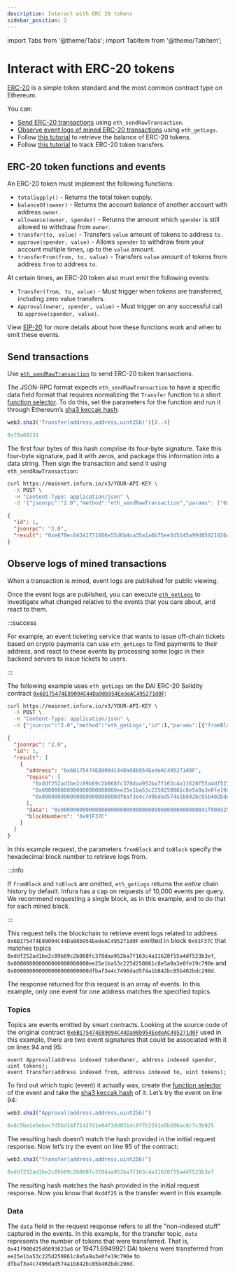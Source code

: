 ```yaml
---
description: Interact with ERC 20 tokens
sidebar_position: 2
---
```


import Tabs from '@theme/Tabs';
import TabItem from '@theme/TabItem';

# Interact with ERC-20 tokens

[ERC-20](https://eips.ethereum.org/EIPS/eip-20) is a simple token standard and the most common contract type on Ethereum.

You can:

- [Send ERC-20 transactions](interact-with-erc-20-tokens.md#sending-transactions) using `eth_sendRawTransaction`.
- [Observe event logs of mined ERC-20 transactions](interact-with-erc-20-tokens.md#mined-transactions) using `eth_getLogs`.
- Follow [this tutorial](../tutorials/ethereum/retrieve-the-balance-of-an-erc-20-token.md) to retrieve the balance of ERC-20 tokens.
- Follow [this tutorial](../tutorials/ethereum/track-erc-20-token-transfers.md) to track ERC-20 token transfers.

## ERC-20 token functions and events

An ERC-20 token must implement the following functions:

- `totalSupply()` - Returns the total token supply.
- `balanceOf(owner)` - Returns the account balance of another account with address `owner`.
- `allowance(owner, spender)` - Returns the amount which `spender` is still allowed to withdraw from `owner`.
- `transfer(to, value)` - Transfers `value` amount of tokens to address `to.`
- `approve(spender, value)` - Allows `spender` to withdraw from your account multiple times, up to the `value` amount.
- `transferFrom(from, to, value)` - Transfers `value` amount of tokens from address `from` to address `to`.

At certain times, an ERC-20 token also must emit the following events:

- `Transfer(from, to, value)` - Must trigger when tokens are transferred, including zero value transfers.
- `Approval(owner, spender, value)` - Must trigger on any successful call to `approve(spender, value)`.

View [EIP-20](https://eips.ethereum.org/EIPS/eip-20) for more details about how these functions work and when to emit these events.

## **Send transactions** <a href="#sending-transactions" id="sending-transactions"></a>

Use [`eth_sendRawTransaction`](../reference/ethereum/json-rpc-methods/eth_sendrawtransaction.mdx) to send ERC-20 token transactions.

The JSON-RPC format expects `eth_sendRawTransaction` to have a specific data field format that requires normalizing the `Transfer` function to a short [function selector](https://solidity.readthedocs.io/en/develop/abi-spec.html#function-selector). To do this, set the parameters for the function and run it through Ethereum’s [sha3 keccak hash](https://solidity.readthedocs.io/en/develop/abi-spec.html#function-selector):

<Tabs>
  <TabItem value="Javascript" label="Javascript" default>

```javascript
web3.sha3('Transfer(address,address,uint256)')[0..4]
```

  </TabItem>
  <TabItem value="Result" label="Result" >

```javascript
0x70a08231
```

  </TabItem>
</Tabs>

The first four bytes of this hash comprise its four-byte signature. Take this four-byte signature, pad it with zeros, and package this information into a data string. Then sign the transaction and send it using `eth_sendRawTransaction`:

<Tabs>
  <TabItem value="Example CURL" label="Example CURL" default>

```bash
curl https://mainnet.infura.io/v3/YOUR-API-KEY \
  -X POST \
  -H "Content-Type: application/json" \
  -d '{"jsonrpc":"2.0","method":"eth_sendRawTransaction","params": ["0xf869018203e882520894f17f52151ebef6c7334fad080c5704d77216b732881bc16d674ec80000801ba02da1c48b670996dcb1f447ef9ef00b33033c48a4fe938f420bec3e56bfd24071a062e0aa78a81bf0290afbc3a9d8e9a068e6d74caa66c5e0fa8a46deaae96b0833"],"id":1}'
```

  </TabItem>
  <TabItem value="JSON result" label="JSON result" >

```json
{
  "id": 1,
  "jsonrpc": "2.0",
  "result": "0xe670ec64341771606e55d6b4ca35a1a6b75ee3d5145a99d05921026d1527331"
}
```

  </TabItem>
</Tabs>

## **Observe logs of mined transactions** <a href="#mined-transactions" id="mined-transactions"></a>

When a transaction is mined, event logs are published for public viewing.

Once the event logs are published, you can execute [`eth_getLogs`](../reference/ethereum/json-rpc-methods/eth_getlogs.mdx) to investigate what changed relative to the events that you care about, and react to them.

:::success

For example, an event ticketing service that wants to issue off-chain tickets based on crypto payments can use `eth_getLogs` to find payments to their address, and react to these events by processing some logic in their backend servers to issue tickets to users.

:::

The following example uses `eth_getLogs` on the DAI ERC-20 Solidity contract [`0x6B175474E89094C44Da98b954EedeAC495271d0F`](https://etherscan.io/address/0x6b175474e89094c44da98b954eedeac495271d0f#code):

<Tabs>
  <TabItem value="Example CURL" label="Example CURL" default>

```bash
curl https://mainnet.infura.io/v3/YOUR-API-KEY \
  -X POST \
  -H "Content-Type: application/json" \
  -d {"jsonrpc":"2.0","method":"eth_getLogs","id":1,"params":[{"fromBlock":"Ox91F37C","toBlock":"0x91F37C","topics":[ "0xddf252ad1be2c89b69c2b068fc378daa952ba7f163c4a11628f55a4df523b3ef", "0x000000000000000000000000ee25e1ba53c225d250861c8e5a9a3e0fe19c790e", "0x000000000000000000000000dfbaf3e4c7496dad574a1b842bc85b402bdc298d" ],"address":"0x6B175474E89094C44Da98b954EedeAC495271d0F"}]}
```

  </TabItem>
  <TabItem value="JSON result" label="JSON result" >

```json
{
  "jsonrpc": "2.0",
  "id": 1,
  "result": [
    {
      "address": "0x6B175474E89094C44Da98b954EedeAC495271d0F",
      "topics": [
        "0xddf252ad1be2c89b69c2b068fc378daa952ba7f163c4a11628f55a4df523b3ef",
        "0x000000000000000000000000ee25e1ba53c2250250861c8e5a9a3e0fe19c790e",
        "0x000000000000000000000000dfbaf3e4c7496dad574a1b842bc85b402bdc298d"
      ],
      "data": "0x00000000000000000000000000000000000000000000041f900d25d6693623a6",
      "blockNumbern": "0x91F37C"
    }
  ]
}
```

  </TabItem>
</Tabs>

In this example request, the parameters `fromBlock` and `toBlock` specify the hexadecimal block number to retrieve logs from.

:::info

If `fromBlock` and `toBlock` are omitted, `eth_getLogs` returns the _entire_ chain history by default. Infura has a cap on requests of 10,000 events per query. We recommend requesting a single block, as in this example, and to do that for each mined block.

:::

This request tells the blockchain to retrieve event logs related to address `0x6B175474E89094C44Da98b954EedeAC495271d0F` emitted in block `0x91F37C` that matches topics `0xddf252ad1be2c89b69c2b068fc378daa952ba7f163c4a11628f55a4df523b3ef`, `0x000000000000000000000000ee25e1ba53c225d250861c8e5a9a3e0fe19c790e` and `0x000000000000000000000000dfbaf3e4c7496dad574a1b842bc85b402bdc298d`.

The response returned for this request is an array of events. In this example, only one event for one address matches the specified topics.

### **Topics**

Topics are events emitted by smart contracts. Looking at the source code of the original contract [`0x6B175474E89094C44Da98b954EedeAC495271d0F`](https://etherscan.io/address/0x6b175474e89094c44da98b954eedeac495271d0f#code) used in this example, there are two event signatures that could be associated with it on lines 94 and 95:

```solidity
event Approval(address indexed tokenOwner, address indexed spender, uint tokens);
event Transfer(address indexed from, address indexed to, uint tokens);
```

To find out which topic (event) it actually was, create the [function selector](https://docs.soliditylang.org/en/develop/abi-spec.html#function-selector) of the event and take the [sha3 keccak hash](https://docs.soliditylang.org/en/develop/abi-spec.html#function-selector) of it. Let’s try the event on line 94:

<Tabs>
  <TabItem value="Example console request" label="Example console request" default>

```javascript
web3.sha3("Approval(address,address,uint256)")
```

  </TabItem>
  <TabItem value="JS result" label="JS result" >

```javascript
0x8c5be1e5ebec7d5bd14f71427d1e84f3dd0314c0f7b2291e5b200ac8c7c3b925
```

  </TabItem>
</Tabs>

The resulting hash doesn’t match the hash provided in the initial request response. Now let’s try the event on line 95 of the contract:

<Tabs>
  <TabItem value="Example node request" label="Example node request" default>

```javascript
web3.sha3("Transfer(address,address,uint256)")
```

  </TabItem>
  <TabItem value="Example JS result" label="Example JS result" >

```javascript
0xddf252ad1be2c89b69c2b068fc378daa952ba7f163c4a11628f55a4df523b3ef
```

  </TabItem>
</Tabs>

The resulting hash matches the hash provided in the initial request response. Now you know that `0xddf25` is the transfer event in this example.

### **Data** <a href="#more-event-logs" id="more-event-logs"></a>

The `data` field in the request response refers to all the "non-indexed stuff" captured in the events. In this example, for the transfer topic, `data` represents the number of tokens that were transferred. That is, `0x41f900d25d6693623a6` or 19471.6949921 DAI tokens were transferred from `ee25e1ba53c225d250861c8e5a9a3e0fe19c790e` to `dfbaf3e4c7496dad574a1b842bc85b402bdc298d`.
